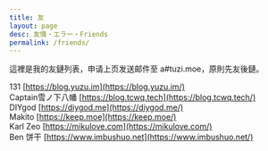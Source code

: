 ```yaml
---
title: 友
layout: page
desc: 友情・エラー・Friends
permalink: /friends/
---
```


這裡是我的友鏈列表，申请上页发送邮件至 a#tuzi.moe，原則先友後鏈。

131 [https://blog.yuzu.im](https://blog.yuzu.im/)  
Captain雪ノ下八幡 [https://blog.tcwq.tech](https://blog.tcwq.tech/)  
DIYgod [https://diygod.me](https://diygod.me/)  
Makito [https://keep.moe](https://keep.moe/)  
Karl Zeo [https://mikulove.com](https://mikulove.com/)  
Ben 饼干 [https://www.imbushuo.net](https://www.imbushuo.net/)  
